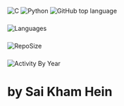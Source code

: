 ![C](https://img.shields.io/badge/language-blue?style=plastic&logo=C&logoWidth=40&logoColor=blue&color=lightgrey)
![Python](https://img.shields.io/badge/language-blue?style=plastic&logo=Python&logoWidth=40&logoColor=blue&color=lightgrey)
![GitHub top language](https://img.shields.io/github/languages/top/saikhamhein/Programming)
###
![Languages](https://img.shields.io/github/languages/count/saikhamhein/Programming)
###
![RepoSize](https://img.shields.io/github/repo-size/saikhamhein/Programming)

###
![Activity By Year](https://img.shields.io/github/commit-activity/y/saikhamhein/Programming)
# by Sai Kham Hein
